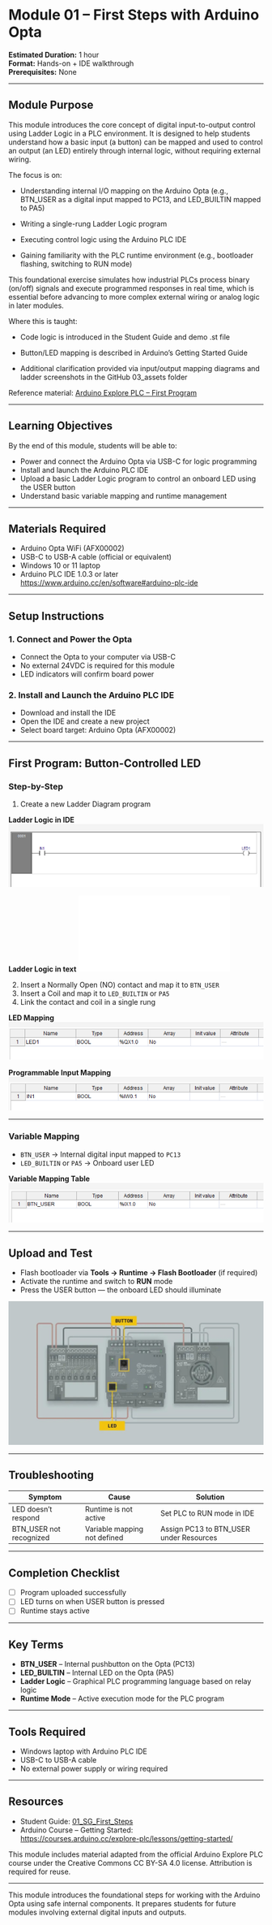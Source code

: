 # Module 01 – First Steps with Arduino Opta

**Estimated Duration:** 1 hour  
**Format:** Hands-on + IDE walkthrough  
**Prerequisites:** None

---

## Module Purpose
This module introduces the core concept of digital input-to-output control using Ladder Logic in a PLC environment. It is designed to help students understand how a basic input (a button) can be mapped and used to control an output (an LED) entirely through internal logic, without requiring external wiring.

The focus is on:

- Understanding internal I/O mapping on the Arduino Opta (e.g., BTN_USER as a digital input mapped to PC13, and LED_BUILTIN mapped to PA5)

- Writing a single-rung Ladder Logic program

- Executing control logic using the Arduino PLC IDE

- Gaining familiarity with the PLC runtime environment (e.g., bootloader flashing, switching to RUN mode)

This foundational exercise simulates how industrial PLCs process binary (on/off) signals and execute programmed responses in real time, which is essential before advancing to more complex external wiring or analog logic in later modules.

Where this is taught:

- Code logic is introduced in the Student Guide and demo .st file

- Button/LED mapping is described in Arduino’s Getting Started Guide

- Additional clarification provided via input/output mapping diagrams and ladder screenshots in the GitHub 03_assets folder

Reference material: [Arduino Explore PLC – First Program](https://courses.arduino.cc/explore-plc/lessons/getting-started/)

---

## Learning Objectives

By the end of this module, students will be able to:

- Power and connect the Arduino Opta via USB-C for logic programming  
- Install and launch the Arduino PLC IDE  
- Upload a basic Ladder Logic program to control an onboard LED using the USER button  
- Understand basic variable mapping and runtime management  

---

## Materials Required

- Arduino Opta WiFi (AFX00002)  
- USB-C to USB-A cable (official or equivalent)  
- Windows 10 or 11 laptop  
- Arduino PLC IDE 1.0.3 or later  
  https://www.arduino.cc/en/software#arduino-plc-ide

---

## Setup Instructions

### 1. Connect and Power the Opta

- Connect the Opta to your computer via USB-C  
- No external 24VDC is required for this module  
- LED indicators will confirm board power  

### 2. Install and Launch the Arduino PLC IDE

- Download and install the IDE  
- Open the IDE and create a new project  
- Select board target: Arduino Opta (AFX00002)  

---

## First Program: Button-Controlled LED

### Step-by-Step

1. Create a new Ladder Diagram program

**Ladder Logic in IDE**
![Ladder Logic Diagram](../../03_assets/01_first_steps/01_ladder_logic.png)

**Ladder Logic in text**
![Ladder Logic TXT](../../02_code_samples/01_First_Steps_ladder_logic.txt)

2. Insert a Normally Open (NO) contact and map it to `BTN_USER`  
3. Insert a Coil and map it to `LED_BUILTIN` or `PA5`  
4. Link the contact and coil in a single rung

**LED Mapping**
![LED Mapping](../../03_assets/01_first_steps/01_led_mapping.png)  

**Programmable Input Mapping**
![Programmable Input Mapping](../../03_assets/01_first_steps/01_programmable_input_mapping.png)

---

### Variable Mapping

- `BTN_USER` → Internal digital input mapped to `PC13`  
- `LED_BUILTIN` or `PA5` → Onboard user LED

**Variable Mapping Table**
![Variable Mapping Table](../../03_assets/01_first_steps/01_button_mapping.png)

---

## Upload and Test

- Flash bootloader via **Tools → Runtime → Flash Bootloader** (if required)  
- Activate the runtime and switch to **RUN** mode  
- Press the USER button — the onboard LED should illuminate

![Input/Output Behavior](../../03_assets/01_first_steps/01_input-output.jpg)

---

## Troubleshooting

| Symptom              | Cause                          | Solution                          |
|----------------------|--------------------------------|-----------------------------------|
| LED doesn’t respond  | Runtime is not active          | Set PLC to RUN mode in IDE        |
| BTN_USER not recognized | Variable mapping not defined | Assign PC13 to BTN_USER under Resources |

---

## Completion Checklist

- [ ] Program uploaded successfully  
- [ ] LED turns on when USER button is pressed  
- [ ] Runtime stays active  

---

## Key Terms

- **BTN_USER** – Internal pushbutton on the Opta (PC13)  
- **LED_BUILTIN** – Internal LED on the Opta (PA5)  
- **Ladder Logic** – Graphical PLC programming language based on relay logic  
- **Runtime Mode** – Active execution mode for the PLC program  

---

## Tools Required

- Windows laptop with Arduino PLC IDE  
- USB-C to USB-A cable  
- No external power supply or wiring required  

---

## Resources

- Student Guide: [01_SG_First_Steps](01_SG_First_Steps.md)
- Arduino Course – Getting Started:  
  https://courses.arduino.cc/explore-plc/lessons/getting-started/

This module includes material adapted from the official Arduino Explore PLC course under the Creative Commons CC BY-SA 4.0 license. Attribution is required for reuse.

---

This module introduces the foundational steps for working with the Arduino Opta using safe internal components. It prepares students for future modules involving external digital inputs and outputs.
